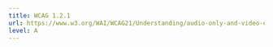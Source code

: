```yaml
---
title: WCAG 1.2.1
url: https://www.w3.org/WAI/WCAG21/Understanding/audio-only-and-video-only-prerecorded.html
level: A
---
```

